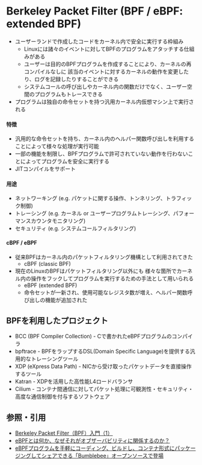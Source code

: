 # Berkeley Packet Filter (BPF / eBPF: extended BPF)
- ユーザーランドで作成したコードをカーネル内で安全に実行する枠組み
  - Linuxには諸々のイベントに対してBPFのプログラムをアタッチする仕組みがある
  - ユーザーは目的のBPFプログラムを作成することにより、カーネルの再コンパイルなしに
    該当のイベントに対するカーネルの動作を変更したり、ログを記録したりすることができる
  - システムコールの呼び出しやカーネル内の関数だけでなく、ユーザー空間のプログラムもトレースできる
- プログラムは独自の命令セットを持つ汎用カーネル内仮想マシン上で実行される

#### 特徴
- 汎用的な命令セットを持ち、カーネル内のヘルパー関数呼び出しを利用することによって様々な処理が実行可能
- 一部の機能を制限し、BPFプログラムで許可されていない動作を行わないことによってプログラムを安全に実行する
- JITコンパイルをサポート

#### 用途
- ネットワーキング (e.g. パケットに関する操作、トンネリング、トラフィック制御)
- トレーシング (e.g. カーネル or ユーザープログラムトレーシング、パフォーマンスカウンタモニタリング)
- セキュリティ (e.g. システムコールフィルタリング)

#### cBPF / eBPF
- 従来BPFはカーネル内のパケットフィルタリング機構として利用されてきた
  - cBPF (classic BPF)
- 現在のLinuxのBPFはパケットフィルタリング以外にも
  様々な箇所でカーネル内の操作をフックしてプログラムを実行するための手法として用いられる
  - eBPF (extended BPF)
  - 命令セットが一新され、使用可能なレジスタ数が増え、ヘルパー関数呼び出しの機能が追加された

## BPFを利用したプロジェクト
- BCC (BPF Compiler Collection) - Cで書かれたeBPFプログラムのコンパイラ
- bpftrace - BPFをラップするDSL(Domain Specific Language)を提供する汎用的なトレーシングツール
- XDP (eXpress Data Path) - NICから受け取ったパケットデータを直接操作するツール
- Katran - XDPを活用した高性能L4ロードバランサ
- Cilium - コンテナ間通信に対してパケット処理に可観測性・セキュリティ・高度な通信制御を付与するソフトウェア

## 参照・引用
- [Berkeley Packet Filter（BPF）入門（1）](https://www.atmarkit.co.jp/ait/articles/1811/21/news010.html)
- [eBPFとは何か、なぜそれがオブザーバビリティに関係するのか？](https://newrelic.com/jp/blog/best-practices/what-is-ebpf)
- [eBPFプログラムを手軽にコーディング、ビルドし、コンテナ形式にパッケージングしてシェアできる「Bumblebee」オープンソースで登場](https://www.publickey1.jp/blog/22/ebpfbumblebee.html)
